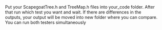 Put your ScapegoatTree.h and TreeMap.h files into your_code folder.
After that run which test you want and wait.
If there are differences in the outputs, your output will be moved into new folder where you can compare.
You can run both testers simultaneously
